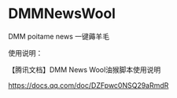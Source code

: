# DMMNewsWool
DMM poitame news 一键薅羊毛


使用说明：

【腾讯文档】DMM News Wool油猴脚本使用说明

https://docs.qq.com/doc/DZFpwc0NSQ29aRmdR
